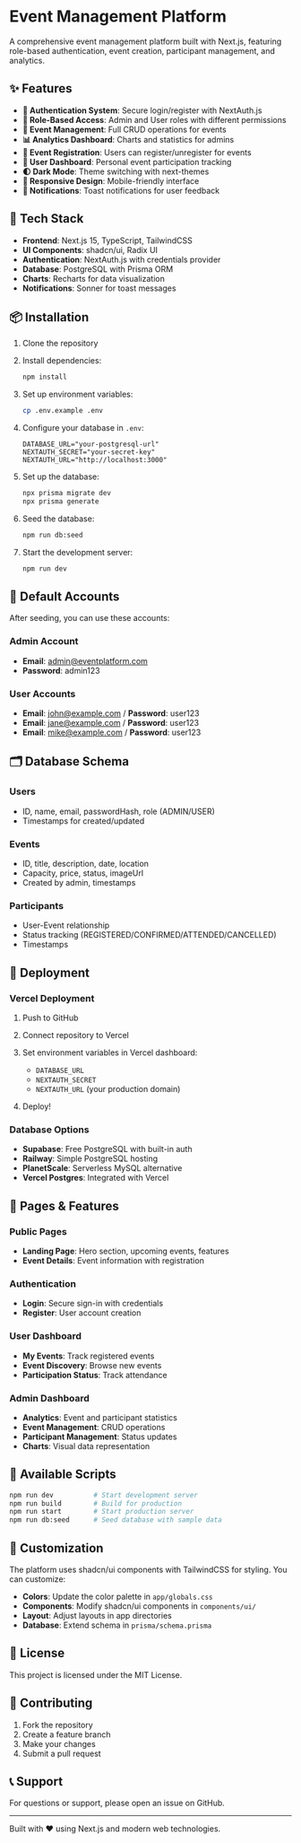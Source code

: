 # Event Management Platform

A comprehensive event management platform built with Next.js, featuring role-based authentication, event creation, participant management, and analytics.

## ✨ Features

- **🔐 Authentication System**: Secure login/register with NextAuth.js
- **👥 Role-Based Access**: Admin and User roles with different permissions
- **📅 Event Management**: Full CRUD operations for events
- **📊 Analytics Dashboard**: Charts and statistics for admins
- **🎯 Event Registration**: Users can register/unregister for events
- **👤 User Dashboard**: Personal event participation tracking
- **🌓 Dark Mode**: Theme switching with next-themes
- **📱 Responsive Design**: Mobile-friendly interface
- **🔔 Notifications**: Toast notifications for user feedback

## 🚀 Tech Stack

- **Frontend**: Next.js 15, TypeScript, TailwindCSS
- **UI Components**: shadcn/ui, Radix UI
- **Authentication**: NextAuth.js with credentials provider
- **Database**: PostgreSQL with Prisma ORM
- **Charts**: Recharts for data visualization
- **Notifications**: Sonner for toast messages

## 📦 Installation

1. Clone the repository
2. Install dependencies:
   ```bash
   npm install
   ```

3. Set up environment variables:
   ```bash
   cp .env.example .env
   ```

4. Configure your database in `.env`:
   ```env
   DATABASE_URL="your-postgresql-url"
   NEXTAUTH_SECRET="your-secret-key"
   NEXTAUTH_URL="http://localhost:3000"
   ```

5. Set up the database:
   ```bash
   npx prisma migrate dev
   npx prisma generate
   ```

6. Seed the database:
   ```bash
   npm run db:seed
   ```

7. Start the development server:
   ```bash
   npm run dev
   ```

## 🎯 Default Accounts

After seeding, you can use these accounts:

### Admin Account
- **Email**: admin@eventplatform.com
- **Password**: admin123

### User Accounts
- **Email**: john@example.com / **Password**: user123
- **Email**: jane@example.com / **Password**: user123
- **Email**: mike@example.com / **Password**: user123

## 🗂️ Database Schema

### Users
- ID, name, email, passwordHash, role (ADMIN/USER)
- Timestamps for created/updated

### Events
- ID, title, description, date, location
- Capacity, price, status, imageUrl
- Created by admin, timestamps

### Participants
- User-Event relationship
- Status tracking (REGISTERED/CONFIRMED/ATTENDED/CANCELLED)
- Timestamps

## 🚢 Deployment

### Vercel Deployment

1. Push to GitHub
2. Connect repository to Vercel
3. Set environment variables in Vercel dashboard:
   - `DATABASE_URL`
   - `NEXTAUTH_SECRET`
   - `NEXTAUTH_URL` (your production domain)

4. Deploy!

### Database Options

- **Supabase**: Free PostgreSQL with built-in auth
- **Railway**: Simple PostgreSQL hosting
- **PlanetScale**: Serverless MySQL alternative
- **Vercel Postgres**: Integrated with Vercel

## 📱 Pages & Features

### Public Pages
- **Landing Page**: Hero section, upcoming events, features
- **Event Details**: Event information with registration

### Authentication
- **Login**: Secure sign-in with credentials
- **Register**: User account creation

### User Dashboard
- **My Events**: Track registered events
- **Event Discovery**: Browse new events
- **Participation Status**: Track attendance

### Admin Dashboard
- **Analytics**: Event and participant statistics
- **Event Management**: CRUD operations
- **Participant Management**: Status updates
- **Charts**: Visual data representation

## 🔧 Available Scripts

```bash
npm run dev          # Start development server
npm run build        # Build for production
npm run start        # Start production server
npm run db:seed      # Seed database with sample data
```

## 🎨 Customization

The platform uses shadcn/ui components with TailwindCSS for styling. You can customize:

- **Colors**: Update the color palette in `app/globals.css`
- **Components**: Modify shadcn/ui components in `components/ui/`
- **Layout**: Adjust layouts in app directories
- **Database**: Extend schema in `prisma/schema.prisma`

## 📄 License

This project is licensed under the MIT License.

## 🤝 Contributing

1. Fork the repository
2. Create a feature branch
3. Make your changes
4. Submit a pull request

## 📞 Support

For questions or support, please open an issue on GitHub.

---

Built with ❤️ using Next.js and modern web technologies.
